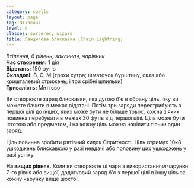 ```yaml
---
category: spells
layout: page
tag: Втілення
level: 6
classes: sorcerer, wizard
title: Ланцюгова блискавка [Chain Lightning]
---
```


_Втілення, 6 рівень; заклинач, чарівник_     
**Час створення:** 1 дія    
**Відстань:** 150 футів    
**Складові:** В, С, М (трохи хутра; шматочок бурштину, скла або кришталевий стрижень; і три срібні шпильки)    
**Тривалість:** Миттєво    

Ви створюєте заряд блискавки, яка дугою б'є в обрану ціль, яку ви можете бачити в межах відстані. Потім три заряди перестрибують з першої цілі до інших, яких може бути не більше трьох, кожна з яких повинна перебувати в межах 30 футів від першої цілі. Ціль може бути істотою або предметом, і на кожну ціль можна націлити тільки один заряд.    

Ціль повинна зробити рятівний кидок Спритності. Ціль отримує 10к8 ушкоджень блискавкою у разі невдачі або половину цих ушкоджень у разі успіху.  

**На вищих рівнях.** Коли ви створюєте ці чари з використанням чарунки 7-го рівня або вищої, додатковий заряд б'є з першої цілі в іншу ціль за кожну чарунку вище шостої. 
